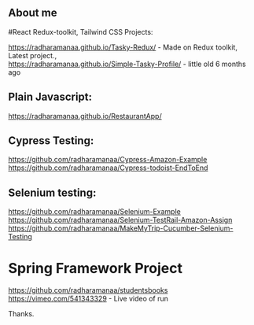 ## About me

#React Redux-toolkit, Tailwind CSS Projects:

https://radharamanaa.github.io/Tasky-Redux/ - Made on Redux toolkit, Latest project.,<br/>
https://radharamanaa.github.io/Simple-Tasky-Profile/ - little old 6 months ago

## Plain Javascript:
https://radharamanaa.github.io/RestaurantApp/ <br/>
## Cypress Testing:
https://github.com/radharamanaa/Cypress-Amazon-Example </br>
https://github.com/radharamanaa/Cypress-todoist-EndToEnd </br>

## Selenium testing:
https://github.com/radharamanaa/Selenium-Example </br>
https://github.com/radharamanaa/Selenium-TestRail-Amazon-Assign <br/>
https://github.com/radharamanaa/MakeMyTrip-Cucumber-Selenium-Testing <br/>

# Spring Framework Project
https://github.com/radharamanaa/studentsbooks <br/>
https://vimeo.com/541343329 - Live video of run

Thanks.
